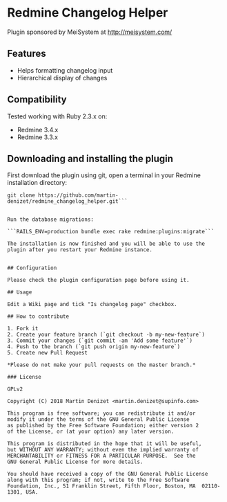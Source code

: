 # Redmine Changelog Helper

Plugin sponsored by MeiSystem at http://meisystem.com/

## Features

* Helps formatting changelog input
* Hierarchical display of changes 

## Compatibility

Tested working with Ruby 2.3.x on:
* Redmine 3.4.x
* Redmine 3.3.x

## Downloading and installing the plugin

First download the plugin using git, open a terminal in your Redmine installation directory:

```cd ./plugins/
git clone https://github.com/martin-denizet/redmine_changelog_helper.git```


Run the database migrations:

```RAILS_ENV=production bundle exec rake redmine:plugins:migrate```

The installation is now finished and you will be able to use the plugin after you restart your Redmine instance.


## Configuration

Please check the plugin configuration page before using it.

## Usage

Edit a Wiki page and tick "Is changelog page" checkbox.

## How to contribute

1. Fork it
2. Create your feature branch (`git checkout -b my-new-feature`)
3. Commit your changes (`git commit -am 'Add some feature'`)
4. Push to the branch (`git push origin my-new-feature`)
5. Create new Pull Request

*Please do not make your pull requests on the master branch.*

### License

GPLv2

Copyright (C) 2018 Martin Denizet <martin.denizet@supinfo.com>

This program is free software; you can redistribute it and/or
modify it under the terms of the GNU General Public License
as published by the Free Software Foundation; either version 2
of the License, or (at your option) any later version.

This program is distributed in the hope that it will be useful,
but WITHOUT ANY WARRANTY; without even the implied warranty of
MERCHANTABILITY or FITNESS FOR A PARTICULAR PURPOSE.  See the
GNU General Public License for more details.

You should have received a copy of the GNU General Public License
along with this program; if not, write to the Free Software
Foundation, Inc., 51 Franklin Street, Fifth Floor, Boston, MA  02110-1301, USA.